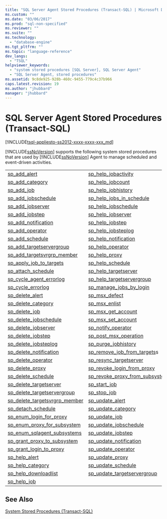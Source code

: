 ```yaml
---
title: "SQL Server Agent Stored Procedures (Transact-SQL) | Microsoft Docs"
ms.custom: ""
ms.date: "03/06/2017"
ms.prod: "sql-non-specified"
ms.reviewer: ""
ms.suite: ""
ms.technology: 
  - "database-engine"
ms.tgt_pltfrm: ""
ms.topic: "language-reference"
dev_langs: 
  - "TSQL"
helpviewer_keywords: 
  - "system stored procedures [SQL Server], SQL Server Agent"
  - "SQL Server Agent, stored procedures"
ms.assetid: 9c8de925-928b-460c-9455-779c4c37b966
caps.latest.revision: 19
ms.author: "jhubbard"
manager: "jhubbard"
---
```

# SQL Server Agent Stored Procedures (Transact-SQL)
[!INCLUDE[tsql-appliesto-ss2012-xxxx-xxxx-xxx_md](../../../a9retired/includes/tsql-appliesto-ss2012-xxxx-xxxx-xxx-md.md)]

  [!INCLUDE[ssNoVersion](../../../a9notintoc/includes/ssnoversion-md.md)] supports the following system stored procedures that are used by [!INCLUDE[ssNoVersion](../../../a9notintoc/includes/ssnoversion-md.md)] Agent to manage scheduled and event-driven activities.  
  
|||  
|-|-|  
|[sp_add_alert](../../../relational-databases/reference/system-stored-procedures/sp-add-alert-transact-sql.md)|[sp_help_jobactivity](../../../relational-databases/reference/system-stored-procedures/sp-help-jobactivity-transact-sql.md)|  
|[sp_add_category](../../../relational-databases/reference/system-stored-procedures/sp-add-category-transact-sql.md)|[sp_help_jobcount](../../../relational-databases/reference/system-stored-procedures/sp-help-jobcount-transact-sql.md)|  
|[sp_add_job](../../../relational-databases/reference/system-stored-procedures/sp-add-job-transact-sql.md)|[sp_help_jobhistory](../../../relational-databases/reference/system-stored-procedures/sp-help-jobhistory-transact-sql.md)|  
|[sp_add_jobschedule](../../../relational-databases/reference/system-stored-procedures/sp-add-jobschedule-transact-sql.md)|[sp_help_jobs_in_schedule](../../../relational-databases/reference/system-stored-procedures/sp-help-jobs-in-schedule-transact-sql.md)|  
|[sp_add_jobserver](../../../relational-databases/reference/system-stored-procedures/sp-add-jobserver-transact-sql.md)|[sp_help_jobschedule](../../../relational-databases/reference/system-stored-procedures/sp-help-jobschedule-transact-sql.md)|  
|[sp_add_jobstep](../../../relational-databases/reference/system-stored-procedures/sp-add-jobstep-transact-sql.md)|[sp_help_jobserver](../../../relational-databases/reference/system-stored-procedures/sp-help-jobserver-transact-sql.md)|  
|[sp_add_notification](../../../relational-databases/reference/system-stored-procedures/sp-add-notification-transact-sql.md)|[sp_help_jobstep](../../../relational-databases/reference/system-stored-procedures/sp-help-jobstep-transact-sql.md)|  
|[sp_add_operator](../../../relational-databases/reference/system-stored-procedures/sp-add-operator-transact-sql.md)|[sp_help_jobsteplog](../../../relational-databases/reference/system-stored-procedures/sp-help-jobsteplog-transact-sql.md)|  
|[sp_add_schedule](../../../relational-databases/reference/system-stored-procedures/sp-add-schedule-transact-sql.md)|[sp_help_notification](../../../relational-databases/reference/system-stored-procedures/sp-help-notification-transact-sql.md)|  
|[sp_add_targetservergroup](../../../relational-databases/reference/system-stored-procedures/sp-add-targetservergroup-transact-sql.md)|[sp_help_operator](../../../relational-databases/reference/system-stored-procedures/sp-help-operator-transact-sql.md)|  
|[sp_add_targetsvrgrp_member](../../../relational-databases/reference/system-stored-procedures/sp-add-targetsvrgrp-member-transact-sql.md)|[sp_help_proxy](../../../relational-databases/reference/system-stored-procedures/sp-help-proxy-transact-sql.md)|  
|[sp_apply_job_to_targets](../../../relational-databases/reference/system-stored-procedures/sp-apply-job-to-targets-transact-sql.md)|[sp_help_schedule](../../../relational-databases/reference/system-stored-procedures/sp-help-schedule-transact-sql.md)|  
|[sp_attach_schedule](../../../relational-databases/reference/system-stored-procedures/sp-attach-schedule-transact-sql.md)|[sp_help_targetserver](../../../relational-databases/reference/system-stored-procedures/sp-help-targetserver-transact-sql.md)|  
|[sp_cycle_agent_errorlog](../../../relational-databases/reference/system-stored-procedures/sp-cycle-agent-errorlog-transact-sql.md)|[sp_help_targetservergroup](../../../relational-databases/reference/system-stored-procedures/sp-help-targetservergroup-transact-sql.md)|  
|[sp_cycle_errorlog](../../../relational-databases/reference/system-stored-procedures/sp-cycle-errorlog-transact-sql.md)|[sp_manage_jobs_by_login](../../../relational-databases/reference/system-stored-procedures/sp-manage-jobs-by-login-transact-sql.md)|  
|[sp_delete_alert](../../../relational-databases/reference/system-stored-procedures/sp-delete-alert-transact-sql.md)|[sp_msx_defect](../../../relational-databases/reference/system-stored-procedures/sp-msx-defect-transact-sql.md)|  
|[sp_delete_category](../../../relational-databases/reference/system-stored-procedures/sp-delete-category-transact-sql.md)|[sp_msx_enlist](../../../relational-databases/reference/system-stored-procedures/sp-msx-enlist-transact-sql.md)|  
|[sp_delete_job](../../../relational-databases/reference/system-stored-procedures/sp-delete-job-transact-sql.md)|[sp_msx_get_account](../../../relational-databases/reference/system-stored-procedures/sp-msx-get-account-transact-sql.md)|  
|[sp_delete_jobschedule](../../../relational-databases/reference/system-stored-procedures/sp-delete-jobschedule-transact-sql.md)|[sp_msx_set_account](../../../relational-databases/reference/system-stored-procedures/sp-msx-set-account-transact-sql.md)|  
|[sp_delete_jobserver](../../../relational-databases/reference/system-stored-procedures/sp-delete-jobserver-transact-sql.md)|[sp_notify_operator](../../../relational-databases/reference/system-stored-procedures/sp-notify-operator-transact-sql.md)|  
|[sp_delete_jobstep](../../../relational-databases/reference/system-stored-procedures/sp-delete-jobstep-transact-sql.md)|[sp_post_msx_operation](../../../relational-databases/reference/system-stored-procedures/sp-post-msx-operation-transact-sql.md)|  
|[sp_delete_jobsteplog](../../../relational-databases/reference/system-stored-procedures/sp-delete-jobsteplog-transact-sql.md)|[sp_purge_jobhistory](../../../relational-databases/reference/system-stored-procedures/sp-purge-jobhistory-transact-sql.md)|  
|[sp_delete_notification](../../../relational-databases/reference/system-stored-procedures/sp-delete-notification-transact-sql.md)|[sp_remove_job_from_targets](../../../relational-databases/reference/system-stored-procedures/sp-remove-job-from-targets-transact-sql.md)s|  
|[sp_delete_operator](../../../relational-databases/reference/system-stored-procedures/sp-delete-operator-transact-sql.md)|[sp_resync_targetserver](../../../relational-databases/reference/system-stored-procedures/sp-resync-targetserver-transact-sql.md)|  
|[sp_delete_proxy](../../../relational-databases/reference/system-stored-procedures/sp-delete-proxy-transact-sql.md)|[sp_revoke_login_from_proxy](../../../relational-databases/reference/system-stored-procedures/sp-revoke-login-from-proxy-transact-sql.md)|  
|[sp_delete_schedule](../../../relational-databases/reference/system-stored-procedures/sp-delete-schedule-transact-sql.md)|[sp_revoke_proxy_from_subsystem](../../../relational-databases/reference/system-stored-procedures/sp-revoke-proxy-from-subsystem-transact-sql.md)|  
|[sp_delete_targetserver](../../../relational-databases/reference/system-stored-procedures/sp-delete-targetserver-transact-sql.md)|[sp_start_job](../../../relational-databases/reference/system-stored-procedures/sp-start-job-transact-sql.md)|  
|[sp_delete_targetservergroup](../../../relational-databases/reference/system-stored-procedures/sp-delete-targetservergroup-transact-sql.md)|[sp_stop_job](../../../relational-databases/reference/system-stored-procedures/sp-stop-job-transact-sql.md)|  
|[sp_delete_targetsvrgrp_member](../../../relational-databases/reference/system-stored-procedures/sp-delete-targetsvrgrp-member-transact-sql.md)|[sp_update_alert](../../../relational-databases/reference/system-stored-procedures/sp-update-alert-transact-sql.md)|  
|[sp_detach_schedule](../../../relational-databases/reference/system-stored-procedures/sp-detach-schedule-transact-sql.md)|[sp_update_category](../../../relational-databases/reference/system-stored-procedures/sp-update-category-transact-sql.md)|  
|[sp_enum_login_for_proxy](../../../relational-databases/reference/system-stored-procedures/sp-enum-login-for-proxy-transact-sql.md)|[sp_update_job](../../../relational-databases/reference/system-stored-procedures/sp-update-job-transact-sql.md)|  
|[sp_enum_proxy_for_subsystem](../../../relational-databases/reference/system-stored-procedures/sp-enum-proxy-for-subsystem-transact-sql.md)|[sp_update_jobschedule](../../../relational-databases/reference/system-stored-procedures/sp-update-jobschedule-transact-sql.md)|  
|[sp_enum_sqlagent_subsystems](../../../relational-databases/reference/system-stored-procedures/sp-enum-sqlagent-subsystems-transact-sql.md)|[sp_update_jobstep](../../../relational-databases/reference/system-stored-procedures/sp-update-jobstep-transact-sql.md)|  
|[sp_grant_proxy_to_subsystem](../../../relational-databases/reference/system-stored-procedures/sp-grant-proxy-to-subsystem-transact-sql.md)|[sp_update_notification](../../../relational-databases/reference/system-stored-procedures/sp-update-notification-transact-sql.md)|  
|[sp_grant_login_to_proxy](../../../relational-databases/reference/system-stored-procedures/sp-grant-login-to-proxy-transact-sql.md)|[sp_update_operator](../../../relational-databases/reference/system-stored-procedures/sp-update-operator-transact-sql.md)|  
|[sp_help_alert](../../../relational-databases/reference/system-stored-procedures/sp-help-alert-transact-sql.md)|[sp_update_proxy](../../../relational-databases/reference/system-stored-procedures/sp-update-proxy-transact-sql.md)|  
|[sp_help_category](../../../relational-databases/reference/system-stored-procedures/sp-help-category-transact-sql.md)|[sp_update_schedule](../../../relational-databases/reference/system-stored-procedures/sp-update-schedule-transact-sql.md)|  
|[sp_help_downloadlist](../../../relational-databases/reference/system-stored-procedures/sp-help-downloadlist-transact-sql.md)|[sp_update_targetservergroup](../../../relational-databases/reference/system-stored-procedures/sp-update-targetservergroup-transact-sql.md)|  
|[sp_help_job](../../../relational-databases/reference/system-stored-procedures/sp-help-job-transact-sql.md)||  
  
## See Also  
 [System Stored Procedures &#40;Transact-SQL&#41;](../../../relational-databases/reference/system-stored-procedures/system-stored-procedures-transact-sql.md)  
  
  